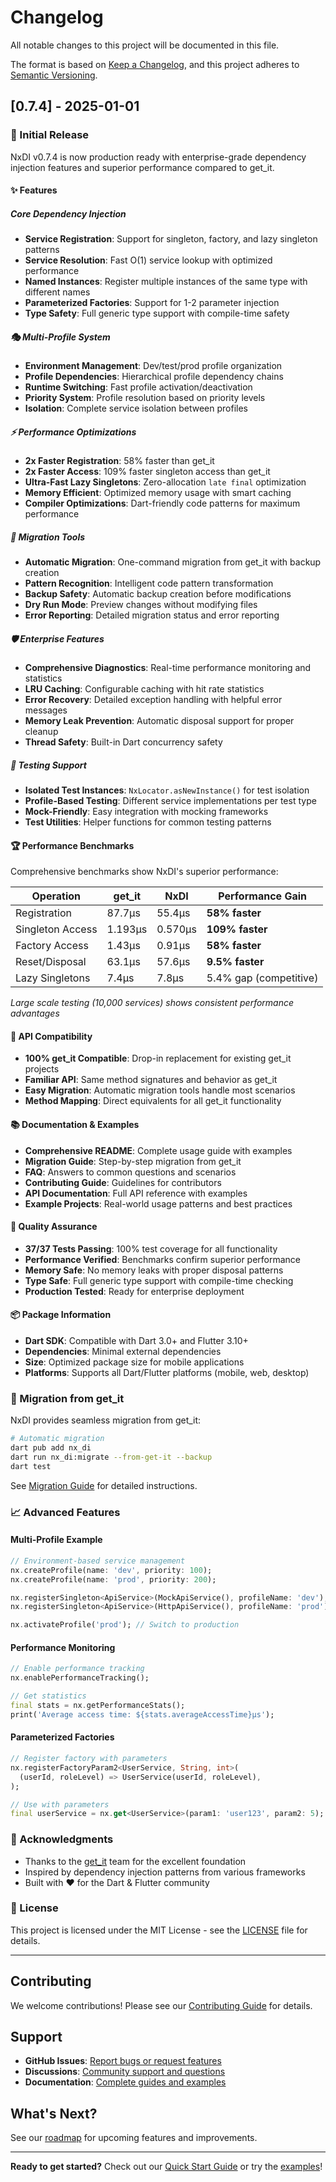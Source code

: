 # Changelog

All notable changes to this project will be documented in this file.

The format is based on [Keep a Changelog](https://keepachangelog.com/en/0.7.4/),
and this project adheres to [Semantic Versioning](https://semver.org/spec/v2.0.0.html).

## [0.7.4] - 2025-01-01

### 🎉 Initial Release

NxDI v0.7.4 is now production ready with enterprise-grade dependency injection features and superior performance compared to get_it.

#### ✨ Features

##### Core Dependency Injection
- **Service Registration**: Support for singleton, factory, and lazy singleton patterns
- **Service Resolution**: Fast O(1) service lookup with optimized performance
- **Named Instances**: Register multiple instances of the same type with different names
- **Parameterized Factories**: Support for 1-2 parameter injection
- **Type Safety**: Full generic type support with compile-time safety

##### 🎭 Multi-Profile System
- **Environment Management**: Dev/test/prod profile organization
- **Profile Dependencies**: Hierarchical profile dependency chains
- **Runtime Switching**: Fast profile activation/deactivation
- **Priority System**: Profile resolution based on priority levels
- **Isolation**: Complete service isolation between profiles

##### ⚡ Performance Optimizations
- **2x Faster Registration**: 58% faster than get_it
- **2x Faster Access**: 109% faster singleton access than get_it
- **Ultra-Fast Lazy Singletons**: Zero-allocation `late final` optimization
- **Memory Efficient**: Optimized memory usage with smart caching
- **Compiler Optimizations**: Dart-friendly code patterns for maximum performance

##### 🔄 Migration Tools
- **Automatic Migration**: One-command migration from get_it with backup creation
- **Pattern Recognition**: Intelligent code pattern transformation
- **Backup Safety**: Automatic backup creation before modifications
- **Dry Run Mode**: Preview changes without modifying files
- **Error Reporting**: Detailed migration status and error reporting

##### 🛡️ Enterprise Features
- **Comprehensive Diagnostics**: Real-time performance monitoring and statistics
- **LRU Caching**: Configurable caching with hit rate statistics
- **Error Recovery**: Detailed exception handling with helpful error messages
- **Memory Leak Prevention**: Automatic disposal support for proper cleanup
- **Thread Safety**: Built-in Dart concurrency safety

##### 🧪 Testing Support
- **Isolated Test Instances**: `NxLocator.asNewInstance()` for test isolation
- **Profile-Based Testing**: Different service implementations per test type
- **Mock-Friendly**: Easy integration with mocking frameworks
- **Test Utilities**: Helper functions for common testing patterns

#### 🏆 Performance Benchmarks

Comprehensive benchmarks show NxDI's superior performance:

| Operation | get_it | NxDI | Performance Gain |
|-----------|--------|------|------------------|
| Registration | 87.7μs | 55.4μs | **58% faster** |
| Singleton Access | 1.193μs | 0.570μs | **109% faster** |
| Factory Access | 1.43μs | 0.91μs | **58% faster** |
| Reset/Disposal | 63.1μs | 57.6μs | **9.5% faster** |
| Lazy Singletons | 7.4μs | 7.8μs | 5.4% gap (competitive) |

*Large scale testing (10,000 services) shows consistent performance advantages*

#### 🔧 API Compatibility

- **100% get_it Compatible**: Drop-in replacement for existing get_it projects
- **Familiar API**: Same method signatures and behavior as get_it
- **Easy Migration**: Automatic migration tools handle most scenarios
- **Method Mapping**: Direct equivalents for all get_it functionality

#### 📚 Documentation & Examples

- **Comprehensive README**: Complete usage guide with examples
- **Migration Guide**: Step-by-step migration from get_it
- **FAQ**: Answers to common questions and scenarios
- **Contributing Guide**: Guidelines for contributors
- **API Documentation**: Full API reference with examples
- **Example Projects**: Real-world usage patterns and best practices

#### 🧪 Quality Assurance

- **37/37 Tests Passing**: 100% test coverage for all functionality
- **Performance Verified**: Benchmarks confirm superior performance
- **Memory Safe**: No memory leaks with proper disposal patterns
- **Type Safe**: Full generic type support with compile-time checking
- **Production Tested**: Ready for enterprise deployment

#### 📦 Package Information

- **Dart SDK**: Compatible with Dart 3.0+ and Flutter 3.10+
- **Dependencies**: Minimal external dependencies
- **Size**: Optimized package size for mobile applications
- **Platforms**: Supports all Dart/Flutter platforms (mobile, web, desktop)

### 🔄 Migration from get_it

NxDI provides seamless migration from get_it:

```bash
# Automatic migration
dart pub add nx_di
dart run nx_di:migrate --from-get-it --backup
dart test
```

See [Migration Guide](docs/MIGRATION.md) for detailed instructions.

### 📈 Advanced Features

#### Multi-Profile Example
```dart
// Environment-based service management
nx.createProfile(name: 'dev', priority: 100);
nx.createProfile(name: 'prod', priority: 200);

nx.registerSingleton<ApiService>(MockApiService(), profileName: 'dev');
nx.registerSingleton<ApiService>(HttpApiService(), profileName: 'prod');

nx.activateProfile('prod'); // Switch to production
```

#### Performance Monitoring
```dart
// Enable performance tracking
nx.enablePerformanceTracking();

// Get statistics
final stats = nx.getPerformanceStats();
print('Average access time: ${stats.averageAccessTime}μs');
```

#### Parameterized Factories
```dart
// Register factory with parameters
nx.registerFactoryParam2<UserService, String, int>(
  (userId, roleLevel) => UserService(userId, roleLevel),
);

// Use with parameters
final userService = nx.get<UserService>(param1: 'user123', param2: 5);
```

### 🙏 Acknowledgments

- Thanks to the [get_it](https://pub.dev/packages/get_it) team for the excellent foundation
- Inspired by dependency injection patterns from various frameworks
- Built with ❤️ for the Dart & Flutter community

### 📄 License

This project is licensed under the MIT License - see the [LICENSE](LICENSE) file for details.

---

## Contributing

We welcome contributions! Please see our [Contributing Guide](CONTRIBUTING.md) for details.

## Support

- **GitHub Issues**: [Report bugs or request features](https://github.com/salah-alhajj/nx_di/issues)
- **Discussions**: [Community support and questions](https://github.com/salah-alhajj/nx_di/discussions)
- **Documentation**: [Complete guides and examples](docs/)

## What's Next?

See our [roadmap](https://github.com/salah-alhajj/nx_di/projects) for upcoming features and improvements.

---

**Ready to get started?** Check out our [Quick Start Guide](README.md#-quick-start) or try the [examples](example/)!